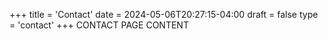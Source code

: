 +++
title = 'Contact'
date = 2024-05-06T20:27:15-04:00
draft = false
type = 'contact'
+++
CONTACT PAGE CONTENT

